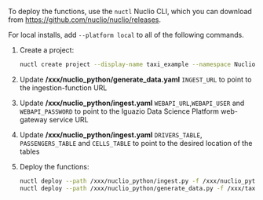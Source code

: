 To deploy the functions, use the `nuctl` Nuclio CLI, which you  can download from https://github.com/nuclio/nuclio/releases.

For local installs, add `--platform local` to all of the following commands.

1.  Create a project:

    ```sh
    nuctl create project --display-name taxi_example --namespace Nuclio taxi_example
    ```

2.  Update **/xxx/nuclio_python/generate_data.yaml** `INGEST_URL` to point to the ingestion-function URL

3.  Update **/xxx/nuclio_python/ingest.yaml** `WEBAPI_URL`,`WEBAPI_USER` and `WEBAPI_PASSWORD` to point to the Iguazio Data Science Platform web-gateway service URL

4.  Update **/xxx/nuclio_python/ingest.yaml** `DRIVERS_TABLE`, `PASSENGERS_TABLE` and `CELLS_TABLE` to point to the desired location of the tables

5.  Deploy the functions:

    ```sh
    nuctl deploy --path /xxx/nuclio_python/ingest.py -f /xxx/nuclio_python/ingest.yaml
    nuctl deploy --path /xxx/nuclio_python/generate_data.py -f /xxx/taxi_nuclio/generate_data.yaml
    ```

